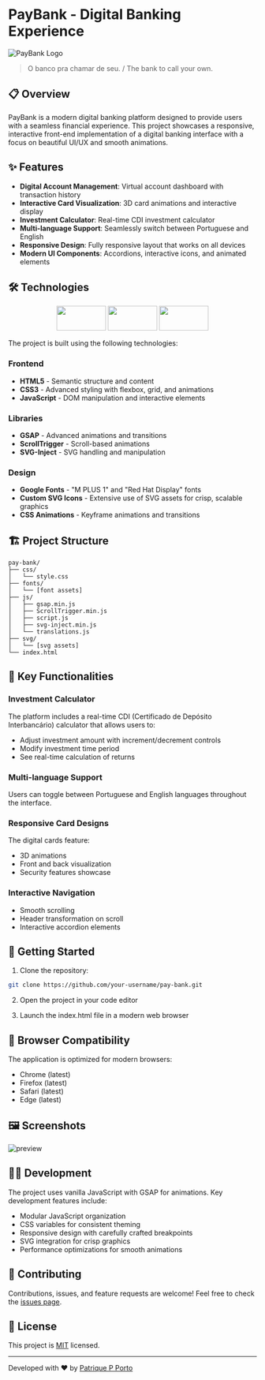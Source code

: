 # PayBank - Digital Banking Experience

![PayBank Logo](svg/logo-pay-bank.png)

> O banco pra chamar de seu. / The bank to call your own.

## 📋 Overview

PayBank is a modern digital banking platform designed to provide users with a seamless financial experience. This project showcases a responsive, interactive front-end implementation of a digital banking interface with a focus on beautiful UI/UX and smooth animations.

## ✨ Features

- **Digital Account Management**: Virtual account dashboard with transaction history
- **Interactive Card Visualization**: 3D card animations and interactive display
- **Investment Calculator**: Real-time CDI investment calculator
- **Multi-language Support**: Seamlessly switch between Portuguese and English
- **Responsive Design**: Fully responsive layout that works on all devices
- **Modern UI Components**: Accordions, interactive icons, and animated elements

## 🛠️ Technologies
<div align="center">
    <div>
        <img style="width: 100px; height: 50px;" src="https://img.shields.io/badge/HTML5-%23E34F26.svg?logo=html5&logoColor=white">
        <img style="width: 100px; height: 50px;" src="https://img.shields.io/badge/CSS3-1572B6?logo=css3&logoColor=fff">
        <img style="width: 100px; height: 50px;" src="https://img.shields.io/badge/JavaScript-F7DF1E?logo=javascript&logoColor=000">
    </div>
</div>

The project is built using the following technologies:

### Frontend
- **HTML5** - Semantic structure and content
- **CSS3** - Advanced styling with flexbox, grid, and animations
- **JavaScript** - DOM manipulation and interactive elements

### Libraries
- **GSAP** - Advanced animations and transitions
- **ScrollTrigger** - Scroll-based animations
- **SVG-Inject** - SVG handling and manipulation

### Design
- **Google Fonts** - "M PLUS 1" and "Red Hat Display" fonts
- **Custom SVG Icons** - Extensive use of SVG assets for crisp, scalable graphics
- **CSS Animations** - Keyframe animations and transitions

## 🏗️ Project Structure

```
pay-bank/
├── css/
│   └── style.css
├── fonts/
│   └── [font assets]
├── js/
│   ├── gsap.min.js
│   ├── ScrollTrigger.min.js
│   ├── script.js
│   ├── svg-inject.min.js
│   └── translations.js
├── svg/
│   └── [svg assets]
└── index.html
```

## 🌟 Key Functionalities

### Investment Calculator
The platform includes a real-time CDI (Certificado de Depósito Interbancário) calculator that allows users to:
- Adjust investment amount with increment/decrement controls
- Modify investment time period
- See real-time calculation of returns

### Multi-language Support
Users can toggle between Portuguese and English languages throughout the interface.

### Responsive Card Designs
The digital cards feature:
- 3D animations
- Front and back visualization
- Security features showcase

### Interactive Navigation
- Smooth scrolling
- Header transformation on scroll
- Interactive accordion elements

## 🚀 Getting Started

1. Clone the repository:
```bash
git clone https://github.com/your-username/pay-bank.git
```

2. Open the project in your code editor

3. Launch the index.html file in a modern web browser

## 📱 Browser Compatibility

The application is optimized for modern browsers:
- Chrome (latest)
- Firefox (latest)
- Safari (latest)
- Edge (latest)

## 🖼️ Screenshots

 ![preview](preview.png)

## 👨‍💻 Development

The project uses vanilla JavaScript with GSAP for animations. Key development features include:

- Modular JavaScript organization
- CSS variables for consistent theming
- Responsive design with carefully crafted breakpoints
- SVG integration for crisp graphics
- Performance optimizations for smooth animations

## 🤝 Contributing

Contributions, issues, and feature requests are welcome! Feel free to check the [issues page](https://github.com/your-username/pay-bank/issues).

## 📝 License

This project is [MIT](LICENSE) licensed.

---

Developed with ❤️ by [Patrique P Porto](https://github.com/patriqueporto)
